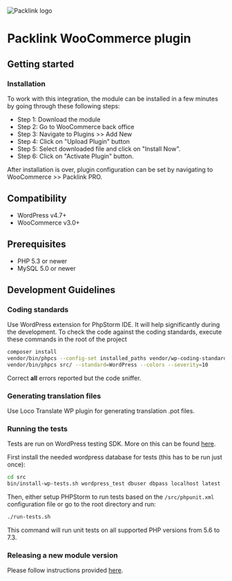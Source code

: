 ![Packlink logo](https://pro.packlink.es/public-assets/common/images/icons/packlink.svg)

# Packlink WooCommerce plugin

## Getting started

### Installation
To work with this integration, the module can be installed in a few minutes by going through these following steps:

- Step 1: Download the module
- Step 2: Go to WooCommerce back office
- Step 3: Navigate to Plugins >> Add New
- Step 4: Click on "Upload Plugin" button 
- Step 5: Select downloaded file and click on "Install Now".
- Step 6: Click on "Activate Plugin" button.

After installation is over, plugin configuration can be set by navigating to WooCommerce >> Packlink PRO.

## Compatibility
- WordPress v4.7+
- WooCommerce v3.0+

## Prerequisites
- PHP 5.3 or newer
- MySQL 5.0 or newer

## Development Guidelines
### Coding standards
Use WordPress extension for PhpStorm IDE. It will help significantly during the development.
To check the code against the coding standards, execute these commands in the root of the project
```bash
composer install
vendor/bin/phpcs --config-set installed_paths vendor/wp-coding-standards/wpcs/
vendor/bin/phpcs src/ --standard=WordPress --colors --severity=10
``` 

Correct **all** errors reported but the code sniffer.

### Generating translation files

Use Loco Translate WP plugin for generating translation .pot files.

### Running the tests
Tests are run on WordPress testing SDK. More on this can be found [here](https://make.wordpress.org/cli/handbook/plugin-unit-tests/).

First install the needed wordpress database for tests (this has to be run just once):
```bash
cd src
bin/install-wp-tests.sh wordpress_test dbuser dbpass localhost latest
``` 
Then, either setup PHPStorm to run tests based on the `/src/phpunit.xml` configuration file
or go to the root directory and run:
```bash
./run-tests.sh
```
This command will run unit tests on all supported PHP versions from 5.6 to 7.3.

### Releasing a new module version

Please follow instructions provided [here](https://logeecom.atlassian.net/wiki/spaces/PACKLINK/pages/1367179297/WC+-+Plugin+Release+Procedure).